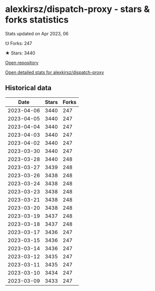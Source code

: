 # alexkirsz/dispatch-proxy - stars & forks statistics

Stats updated on Apr 2023, 06

☋ Forks: 247

★ Stars: 3440

[Open repository](https://github.com/alexkirsz/dispatch-proxy)

[Open detailed stats for alexkirsz/dispatch-proxy](https://reviewgithub.com/rep/alexkirsz/dispatch-proxy)

## Historical data
| Date | Stars | Forks |
|------|-------|-------|
| 2023-04-06 | 3440 | 247 | 
| 2023-04-05 | 3440 | 247 | 
| 2023-04-04 | 3440 | 247 | 
| 2023-04-03 | 3440 | 247 | 
| 2023-04-02 | 3440 | 247 | 
| 2023-03-30 | 3440 | 247 | 
| 2023-03-28 | 3440 | 248 | 
| 2023-03-27 | 3439 | 248 | 
| 2023-03-26 | 3438 | 248 | 
| 2023-03-24 | 3438 | 248 | 
| 2023-03-23 | 3438 | 248 | 
| 2023-03-21 | 3438 | 248 | 
| 2023-03-20 | 3438 | 248 | 
| 2023-03-19 | 3437 | 248 | 
| 2023-03-18 | 3437 | 248 | 
| 2023-03-17 | 3436 | 247 | 
| 2023-03-15 | 3436 | 247 | 
| 2023-03-14 | 3436 | 247 | 
| 2023-03-12 | 3435 | 247 | 
| 2023-03-11 | 3435 | 247 | 
| 2023-03-10 | 3434 | 247 | 
| 2023-03-09 | 3433 | 247 | 


